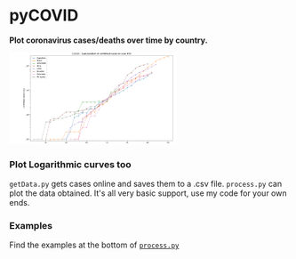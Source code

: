 # pyCOVID
**Plot coronavirus cases/deaths over time by country.**

[<img src="_assets/compare.png" width=60%>](process.py)

### Plot Logarithmic curves too
`getData.py` gets cases online and saves them to a .csv file. 
`process.py` can plot the data obtained. It's all very basic support, use my code for your own ends.

### Examples
Find the examples at the bottom of [`process.py`](process.py)
